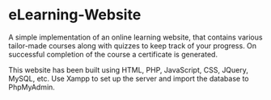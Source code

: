 # eLearning-Website
A simple implementation of an online learning website, that contains various tailor-made courses 
along with quizzes to keep track of your progress. On successful completion of the course a certificate is generated.

This website has been built using HTML, PHP, JavaScript, CSS, JQuery, MySQL, etc.
Use Xampp to set up the server and import the database to PhpMyAdmin.

